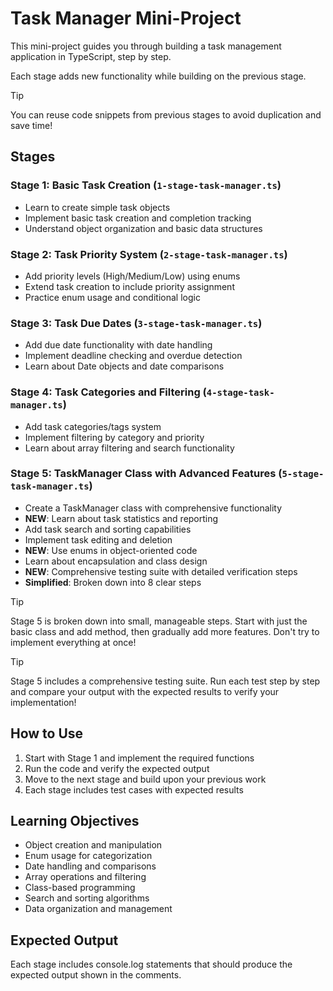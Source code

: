 # Task Manager Mini-Project

This mini-project guides you through building a task management application in TypeScript, step by step.

Each stage adds new functionality while building on the previous stage.

> [!TIP]
> You can reuse code snippets from previous stages to avoid duplication and save time!

## Stages

### Stage 1: Basic Task Creation (`1-stage-task-manager.ts`)

- Learn to create simple task objects
- Implement basic task creation and completion tracking
- Understand object organization and basic data structures

### Stage 2: Task Priority System (`2-stage-task-manager.ts`)

- Add priority levels (High/Medium/Low) using enums
- Extend task creation to include priority assignment
- Practice enum usage and conditional logic

### Stage 3: Task Due Dates (`3-stage-task-manager.ts`)

- Add due date functionality with date handling
- Implement deadline checking and overdue detection
- Learn about Date objects and date comparisons

### Stage 4: Task Categories and Filtering (`4-stage-task-manager.ts`)

- Add task categories/tags system
- Implement filtering by category and priority
- Learn about array filtering and search functionality

### Stage 5: TaskManager Class with Advanced Features (`5-stage-task-manager.ts`)

- Create a TaskManager class with comprehensive functionality
- **NEW**: Learn about task statistics and reporting
- Add task search and sorting capabilities
- Implement task editing and deletion
- **NEW**: Use enums in object-oriented code
- Learn about encapsulation and class design
- **NEW**: Comprehensive testing suite with detailed verification steps
- **Simplified**: Broken down into 8 clear steps

> [!TIP]
> Stage 5 is broken down into small, manageable steps. Start with just the basic class and add method, then gradually add more features. Don't try to implement everything at once!

> [!TIP]
> Stage 5 includes a comprehensive testing suite.
> Run each test step by step and compare your output with the expected results to verify your implementation!

## How to Use

1. Start with Stage 1 and implement the required functions
2. Run the code and verify the expected output
3. Move to the next stage and build upon your previous work
4. Each stage includes test cases with expected results

## Learning Objectives

- Object creation and manipulation
- Enum usage for categorization
- Date handling and comparisons
- Array operations and filtering
- Class-based programming
- Search and sorting algorithms
- Data organization and management

## Expected Output

Each stage includes console.log statements that should produce the expected output shown in the comments.
